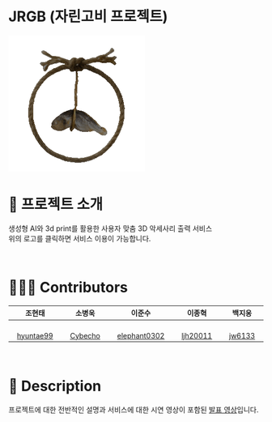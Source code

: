 # JRGB (자린고비 프로젝트)
<a href="https://master--jrgb-3dprint.netlify.app/">
  <img src = "https://github.com/Cybecho/Project_JRGB/blob/main/img/gif/JRGB_logo.gif" alt = "JRGB Logo">
</a>
<br>

# 📖 프로젝트 소개

생성형 AI와 3d print를 활용한 사용자 맞춤 3D 악세사리 출력 서비스<br>
위의 로고를 클릭하면 서비스 이용이 가능합니다.

<br>

# 👨🏻‍💻 Contributors
|  <div align = center>조현태 </div> | <div align = center> 소병욱 </div> | <div align = center> 이준수 </div> | <div align = center> 이종혁 </div> | <div align = center> 백지웅 </div> |
|:----------|:----------|:----------|:----------|:----------|
|<div align = center> <img src = "https://oopy.lazyrockets.com/api/v2/notion/image?src=https%3A%2F%2Fnoticon-static.tammolo.com%2Fdgggcrkxq%2Fimage%2Fupload%2Fv1567128822%2Fnoticon%2Fosiivsvhnu4nt8doquo0.png&blockId=865f4b2a-5198-49e8-a173-0f893a4fed45&width=256" width = "17" height = "17"/> [hyuntae99](https://github.com/hyuntae99) </div> |<div align = center> <img src = "https://oopy.lazyrockets.com/api/v2/notion/image?src=https%3A%2F%2Fnoticon-static.tammolo.com%2Fdgggcrkxq%2Fimage%2Fupload%2Fv1567128822%2Fnoticon%2Fosiivsvhnu4nt8doquo0.png&blockId=865f4b2a-5198-49e8-a173-0f893a4fed45&width=256" width = "17" height = "17"/> [Cybecho](https://github.com/Cybecho) </div>|<div align = center> <img src = "https://oopy.lazyrockets.com/api/v2/notion/image?src=https%3A%2F%2Fnoticon-static.tammolo.com%2Fdgggcrkxq%2Fimage%2Fupload%2Fv1567128822%2Fnoticon%2Fosiivsvhnu4nt8doquo0.png&blockId=865f4b2a-5198-49e8-a173-0f893a4fed45&width=256" width = "17" height = "17"/> [elephant0302](https://github.com/elephant0302) </div>|<div align = center> <img src = "https://oopy.lazyrockets.com/api/v2/notion/image?src=https%3A%2F%2Fnoticon-static.tammolo.com%2Fdgggcrkxq%2Fimage%2Fupload%2Fv1567128822%2Fnoticon%2Fosiivsvhnu4nt8doquo0.png&blockId=865f4b2a-5198-49e8-a173-0f893a4fed45&width=256" width = "17" height = "17"/> [ljh20011](https://github.com/ljh20011) </div>|<div align = center> <img src = "https://oopy.lazyrockets.com/api/v2/notion/image?src=https%3A%2F%2Fnoticon-static.tammolo.com%2Fdgggcrkxq%2Fimage%2Fupload%2Fv1567128822%2Fnoticon%2Fosiivsvhnu4nt8doquo0.png&blockId=865f4b2a-5198-49e8-a173-0f893a4fed45&width=256" width = "17" height = "17"/> [jw6133](https://github.com/jw6133) </div>|

<br>

# 📝 Description
프로젝트에 대한 전반적인 설명과 서비스에 대한 시연 영상이 포함된 [발표 영상](https://www.youtube.com/watch?v=ZWVOgQ6WW7c)입니다.
